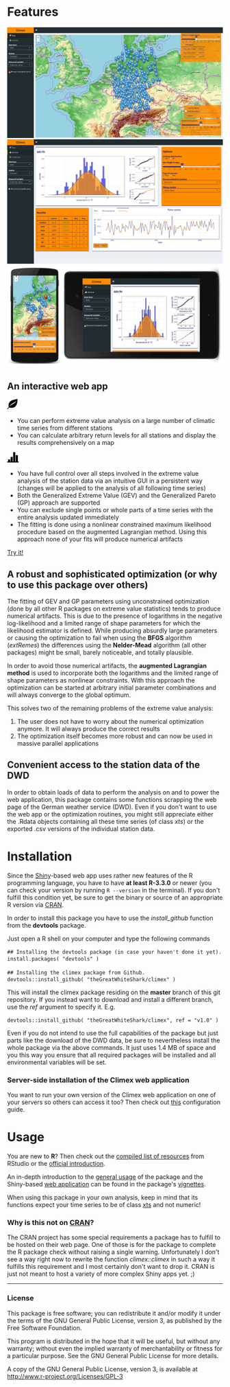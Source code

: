 # Features
![leaflet map to handle a lot of station data](res/climex_map.jpeg)
![control all the different steps involved in the extreme value analysis](res/climex_time-series.png)
![explore the station data with your mobile device](res/climex_mobile.jpeg)

## An interactive web app

![map-icon](res/glyphicons-2-leaf.png)
- You can perform extreme value analysis on a large number of
  climatic time series from different stations
- You can calculate arbitrary return levels for all 
  stations and display the results comprehensively on a map
  
![general-icon](res/glyphicons-42-charts.png)
- You have full control over all steps involved in the extreme value 
  analysis of the station data via an intuitive
  GUI in a persistent way (changes will be applied to the
  analysis of all following time series)
- Both the Generalized Extreme Value (GEV) and the Generalized
  Pareto (GP) approach are supported
- You can exclude single points or whole parts of a time series 
  with the entire analysis updated immediately
- The fitting is done using a nonlinear constrained maximum likelihood 
  procedure based on the augmented Lagrangian method. Using this approach
  none of your fits will produce numerical artifacts
  
[Try it!](http://climex.pks.mpg.de)

## A robust and sophisticated optimization (or why to use this package over others)

The fitting of GEV and GP parameters using unconstrained optimization (done by all other R packages on extreme value statistics) tends to produce numerical artifacts. This is due to the presence of logarithms in the negative log-likelihood and a limited range of shape parameters for which the likelihood estimator is defined. While producing absurdly large parameters or causing the optimization to fail when using the **BFGS** algorithm (*extRemes*) the differences using the **Nelder-Mead** algorithm (all other packages) might be small, barely noticeable, and totally plausible. 

In order to avoid those numerical artifacts, the **augmented Lagrangian method** is used to incorporate both the logarithms and the limited range of shape parameters as nonlinear constraints. With this approach the optimization can be started at arbitrary initial parameter combinations and will always converge to the global optimum. 

This solves two of the remaining problems of the extreme value analysis:
1. The user does not have to worry about the numerical optimization anymore. It will always produce the correct results
2. The optimization itself becomes more robust and can now be used in massive parallel applications

## Convenient access to the station data of the DWD

In order to obtain loads of data to perform the analysis on and to power the web application, this package contains some functions scrapping the web page of the German weather service (DWD). Even if you don't want to use the web app or the optimization routines, you might still appreciate either the .Rdata objects containing all these time series (of class *xts*) or the exported .csv versions of the individual station data.

# Installation

Since the [Shiny](https://shiny.rstudio.com/)-based web app uses rather new features of the R programming language, you have to have **at least R-3.3.0** or newer (you can check your version by running `R --version` in the terminal). If you don't fulfill this condition yet, be sure to get the binary or source of an appropriate R version via [CRAN](https://cran.r-project.org/).

In order to install this package you have to use the *install_github* function from the **devtools** package.

Just open a R shell on your computer and type the following commands

```
## Installing the devtools package (in case your haven't done it yet).
install.packages( "devtools" )

## Installing the climex package from Github.
devtools::install_github( "theGreatWhiteShark/climex" )
```

This will install the climex package residing on the **master** branch of this git repository. If you instead want to download and install a different branch, use the *ref* argument to specify it. E.g. 

```
devtools::install_github( "theGreatWhiteShark/climex", ref = "v1.0" )
```

Even if you do not intend to use the full capabilities of the package but just parts like the download of the DWD data, be sure to nevertheless install the whole package via the above commands. It just uses 1.4 MB of space and you this way you ensure that all required packages will be installed and all environmental variables will be set.

### Server-side installation of the Climex web application

You want to run your own version of the Climex web application on one of your servers so others can access it too? Then check out [this](res/shiny-server/README.md) configuration guide.

# Usage

You are new to **R**? Then check out the [compiled list of resources](https://www.rstudio.com/online-learning/#R) from RStudio or the [official introduction](https://cran.r-project.org/doc/manuals/R-intro.pdf).

An in-depth introduction to the [general usage](vignettes/data_dwd_and_usage.Rmd) of the package and the Shiny-based [web application](vignettes/climex_app.Rmd) can be found in the package's [vignettes](vignettes/).

When using this package in your own analysis, keep in mind that its functions expect your time series to be of class [xts](https://cran.r-project.org/web/packages/xts/index.html) and not numeric!

### Why is this not on [CRAN](https://cran.r-project.org/)?

The CRAN project has some special requirements a package has to fulfill to be hosted on their web page. One of those is for the package to complete the R package check without raising a single warning. Unfortunately I don't see a way right now to rewrite the function _climex::climex_ in such a way it fulfills this requirement and I most certainly don't want to drop it. CRAN is just not meant to host a variety of more complex Shiny apps yet. ;)

---

### License

This package is free software; you can redistribute it and/or modify it
under the terms of the GNU General Public License, version 3, as
published by the Free Software Foundation.

This program is distributed in the hope that it will be useful, but
without any warranty; without even the implied warranty of
merchantability or fitness for a particular purpose.  See the GNU
General Public License for more details.

A copy of the GNU General Public License, version 3, is available at
<http://www.r-project.org/Licenses/GPL-3>


